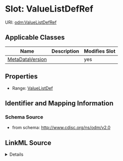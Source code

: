 # Slot: ValueListDefRef

URI: [odm:ValueListDefRef](http://www.cdisc.org/ns/odm/v2.0/ValueListDefRef)



<!-- no inheritance hierarchy -->




## Applicable Classes

| Name | Description | Modifies Slot |
| --- | --- | --- |
[MetaDataVersion](MetaDataVersion.md) |  |  yes  |







## Properties

* Range: [ValueListDef](ValueListDef.md)





## Identifier and Mapping Information







### Schema Source


* from schema: http://www.cdisc.org/ns/odm/v2.0




## LinkML Source

<details>
```yaml
name: ValueListDefRef
from_schema: http://www.cdisc.org/ns/odm/v2.0
rank: 1000
alias: ValueListDefRef
domain_of:
- MetaDataVersion
range: ValueListDef

```
</details>